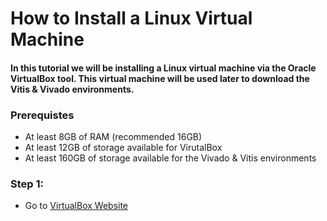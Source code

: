 # How to Install a Linux Virtual Machine 
#### In this tutorial we will be installing a Linux virtual machine via the Oracle VirtualBox tool. This virtual machine will be used later to download the Vitis & Vivado environments.

### Prerequistes
* At least 8GB of RAM (recommended 16GB)
* At least 12GB of storage available for VirutalBox
* At least 160GB of storage available for the Vivado & Vitis environments


### Step 1:
* Go to [VirtualBox Website](https://www.virtualbox.org/)

